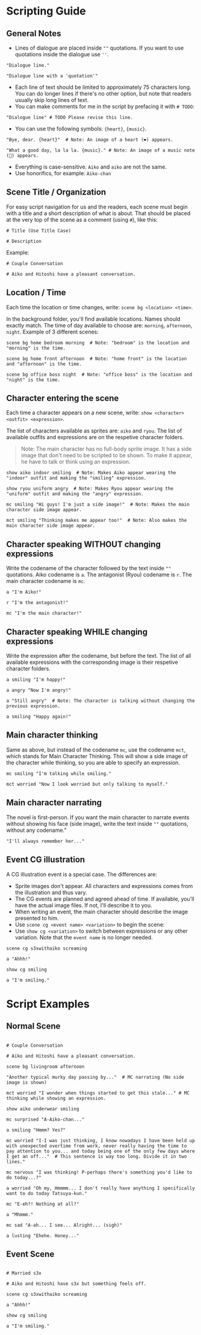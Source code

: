 # Scripting Guide

## General Notes

- Lines of dialogue are placed inside `""` quotations. If you want to use quotations inside the dialogue use `''`.

```renpy
"Dialogue line."

"Dialogue line with a 'quotation'"
```

- Each line of text should be limited to approximately 75 characters long. You can do longer lines if there's no other option, but note that readers usually skip long lines of text.
- You can make comments for me in the script by prefacing it with `# TODO`:

```renpy
"Dialogue line" # TODO Please revise this line.
```

- You can use the following symbols: `{heart}`, `{music}`.

```renpy
"Bye, dear. {heart}"  # Note: An image of a heart (❤️) appears.

"What a good day, la la la. {music}." # Note: An image of a music note (🎵) appears.
```

- Everything is case-sensitive. `Aiko` and `aiko` are not the same.
- Use honorifics, for example: `Aiko-chan`

## Scene Title / Organization

For easy script navigation for us and the readers, each scene must begin with a title and a short description of what is about.
That should be placed at the very top of the scene as a comment (using `#`), like this:

```renpy
# Title (Use Title Case)

# Description
```

Example:

```renpy
# Couple Conversation

# Aiko and Hitoshi have a pleasant conversation.
```

## Location / Time

Each time the location or time changes, write: `scene bg <location> <time>`.

In the background folder, you'll find available locations. Names should exactly match.
The time of day available to choose are: `morning`, `afternoon`, `night`.
Example of 3 different scenes:

```renpy
scene bg home bedroom morning  # Note: "bedroom" is the location and "morning" is the time.
```
```renpy
scene bg home front afternoon  # Note: "home front" is the location and "afternoon" is the time.
```
```renpy
scene bg office boss night  # Note: "office boss" is the location and "night" is the time.
```

## Character entering the scene

Each time a character appears on a new scene, write: `show <character> <outfit> <expression>`.

The list of characters available as sprites are: `aiko` and `ryou`.
The list of available outfits and expressions are on the respetive character folders.
> Note: The main character has no full-body sprite image. It has a side image that don't need to be scripted to be shown. To make it appear, he have to talk or think using an expression.

```renpy
show aiko indoor smiling  # Note: Makes Aiko appear wearing the "indoor" outfit and making the "smiling" expression.
```
```renpy
show ryou uniform angry  # Note: Makes Ryou appear wearing the "uniform" outfit and making the "angry" expression.
```
```renpy
mc smiling "Hi guys! I'm just a side image!"  # Note: Makes the main character side image appear.

mct smiling "Thinking makes me appear too!"  # Note: Also makes the main character side image appear.
```

## Character speaking WITHOUT changing expressions

Write the codename of the character followed by the text inside `""` quotations.
Aiko codename is `a`.
The antagonist (Ryou) codename is `r`.
The main character codename is `mc`.

```renpy
a "I'm Aiko!"

r "I'm the antagonist!"

mc "I'm the main character!"
```

## Character speaking WHILE changing expressions

Write the expression after the codename, but before the text.
The list of all available expressions with the corresponding image is their respetive character folders. 

```renpy
a smiling "I'm happy!"

a angry "Now I'm angry!"

a "Still angry"  # Note: The character is talking without changing the previous expression.

a smiling "Happy again!"
```

## Main character thinking

Same as above, but instead of the codename `mc`, use the codename `mct`, which stands for Main Character Thinking.
This will show a side image of the character while thinking, so you are able to specify an expression.

```renpy
mc smiling "I'm talking while smiling."

mct worried "Now I look worried but only talking to myself."
```

## Main character narrating

The novel is first-person. If you want the main character to narrate events without showing his face (side image), write the text inside `""` quotations, without any codename."

```renpy
"I'll always remember her..."
```

## Event CG illustration

A CG illustration event is a special case. The differences are:
- Sprite images don't appear. All characters and expressions comes from the illustration and thus vary.
- The CG events are planned and agreed ahead of time. If available, you'll have the actual image files. If not, I'll describe it to you.
- When writing an event, the main character should describe the image presented to him.
- Use `scene cg <event name> <variation>` to begin the scene:
- Use `show cg <variation>` to switch between expressions or any other variation. Note that the `event name` is no longer needed.

```renpy
scene cg s3xwithaiko screaming

a "Ahhh!"

show cg smiling

a "I'm smiling."

```

# Script Examples

## Normal Scene

```renpy

# Couple Conversation

# Aiko and Hitoshi have a pleasant conversation.

scene bg livingroom afternoon

"Another typical murky day passing by..."  # MC narrating (No side image is shown)

mct worried "I wonder when things started to get this stale..." # MC thinking while showing an expression.

show aiko underwear smiling

mc surprised "A-Aiko-chan..."

a smiling "Hmmm? Yes?"

mc worried "I-I was just thinking, I know nowadays I have been held up with unexpected overtime from work, never really having the time to pay attention to you... and today being one of the only few days where I get an off..."  # This sentence is way too long. Divide it in two lines."

mc nervous "I was thinking! P-perhaps there's something you'd like to do today...?"

a worried "Oh my, Hmmmm... I don't really have anything I specifically want to do today Tatsuya-kun."

mc "E-eh?! Nothing at all?"

a "Mhmmm."

mc sad "A-ah... I see... Alright... (sigh)"

a lusting "Ehehe. Honey..."
```

## Event Scene

```renpy

# Married s3x

# Aiko and Hitoshi have s3x but something feels off.

scene cg s3xwithaiko screaming

a "Ahhh!"

show cg smiling

a "I'm smiling."
```
